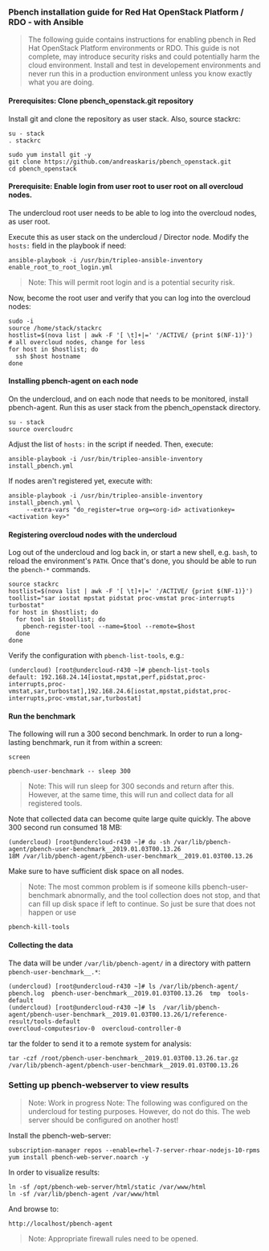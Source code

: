 ### Pbench installation guide for Red Hat OpenStack Platform / RDO - with Ansible ###

> The following guide contains instructions for enabling pbench in Red Hat OpenStack Platform environments or RDO. This guide is not complete, may introduce security risks and could potentially harm the cloud environment. Install and test in developement environments and never run this in a production environment unless you know exactly what you are doing.

#### Prerequisites: Clone pbench_openstack.git repository ####

Install git and clone the repository as user stack. Also, source stackrc:
~~~
su - stack
. stackrc
~~~

~~~
sudo yum install git -y
git clone https://github.com/andreaskaris/pbench_openstack.git
cd pbench_openstack
~~~

#### Prerequisite: Enable login from user root to user root on all overcloud nodes. ####

The undercloud root user needs to be able to log into the overcloud nodes, as user root.

Execute this as user stack on the undercloud / Director node. Modify the `hosts:` field in the playbook if need:
~~~
ansible-playbook -i /usr/bin/tripleo-ansible-inventory enable_root_to_root_login.yml
~~~
> Note: This will permit root login and is a potential security risk.

Now, become the root user and verify that you can log into the overcloud nodes:
~~~
sudo -i
source /home/stack/stackrc
hostlist=$(nova list | awk -F '[ \t]+|=' '/ACTIVE/ {print $(NF-1)}')  # all overcloud nodes, change for less
for host in $hostlist; do 
  ssh $host hostname
done
~~~

#### Installing pbench-agent on each node ####

On the undercloud, and on each node that needs to be monitored, install pbench-agent. Run this as user
stack from the pbench_openstack directory. 
~~~
su - stack
source overcloudrc
~~~

Adjust the list of `hosts:` in the script if needed. Then, execute:
~~~
ansible-playbook -i /usr/bin/tripleo-ansible-inventory install_pbench.yml
~~~

If nodes aren't registered yet, execute with:
~~~
ansible-playbook -i /usr/bin/tripleo-ansible-inventory install_pbench.yml \
     --extra-vars "do_register=true org=<org-id> activationkey=<activation key>"
~~~

#### Registering overcloud nodes with the undercloud ####

Log out of the undercloud and log back in, or start a new shell, e.g. `bash`, to reload the environment's `PATH`. 
Once that's done, you should be able to run the `pbench-*` commands.

~~~
source stackrc
hostlist=$(nova list | awk -F '[ \t]+|=' '/ACTIVE/ {print $(NF-1)}')
toollist="sar iostat mpstat pidstat proc-vmstat proc-interrupts turbostat"
for host in $hostlist; do
  for tool in $toollist; do
    pbench-register-tool --name=$tool --remote=$host
  done
done
~~~

Verify the configuration with `pbench-list-tools`, e.g.:
~~~
(undercloud) [root@undercloud-r430 ~]# pbench-list-tools 
default: 192.168.24.14[iostat,mpstat,perf,pidstat,proc-interrupts,proc-vmstat,sar,turbostat],192.168.24.6[iostat,mpstat,pidstat,proc-interrupts,proc-vmstat,sar,turbostat]
~~~

#### Run the benchmark ####

The following will run a 300 second benchmark. In order to run a long-lasting benchmark, run it from within a screen:
~~~
screen
~~~

~~~
pbench-user-benchmark -- sleep 300
~~~
> Note: This will run sleep for 300 seconds and return after this. However, at the same time, this will run and collect data for all registered tools.

Note that collected data can become quite large quite quickly. The above 300 second run consumed 18 MB:
~~~
(undercloud) [root@undercloud-r430 ~]# du -sh /var/lib/pbench-agent/pbench-user-benchmark__2019.01.03T00.13.26
18M	/var/lib/pbench-agent/pbench-user-benchmark__2019.01.03T00.13.26
~~~
Make sure to have sufficient disk space on all nodes.

> Note: The most common problem is if someone kills pbench-user-benchmark abnormally, and the tool collection does not stop, and that can fill up disk space if left to continue.  So just be sure that does not happen or use 
~~~
pbench-kill-tools
~~~

#### Collecting the data ####
The data will be under `/var/lib/pbench-agent/` in a directory with pattern `pbench-user-benchmark__.*`:
~~~
(undercloud) [root@undercloud-r430 ~]# ls /var/lib/pbench-agent/
pbench.log  pbench-user-benchmark__2019.01.03T00.13.26  tmp  tools-default
(undercloud) [root@undercloud-r430 ~]# ls  /var/lib/pbench-agent/pbench-user-benchmark__2019.01.03T00.13.26/1/reference-result/tools-default
overcloud-computesriov-0  overcloud-controller-0
~~~

tar the folder to send it to a remote system for analysis:
~~~
tar -czf /root/pbench-user-benchmark__2019.01.03T00.13.26.tar.gz /var/lib/pbench-agent/pbench-user-benchmark__2019.01.03T00.13.26
~~~

### Setting up pbench-webserver to view results ###

> Note: Work in progress
> Note: The following was configured on the undercloud for testing purposes. However, do not do this. The web server should be configured on another host!

Install the pbench-web-server:
~~~
subscription-manager repos --enable=rhel-7-server-rhoar-nodejs-10-rpms
yum install pbench-web-server.noarch -y
~~~

In order to visualize results:
~~~
ln -sf /opt/pbench-web-server/html/static /var/www/html
ln -sf /var/lib/pbench-agent /var/www/html
~~~

And browse to:
~~~
http://localhost/pbench-agent
~~~
> Note: Appropriate firewall rules need to be opened.
